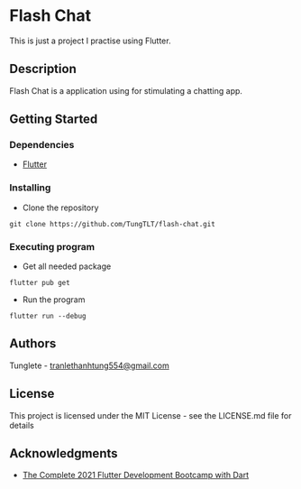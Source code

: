 # Flash Chat

This is just a project I practise using Flutter.

## Description

Flash Chat is a application using for stimulating a chatting app.

## Getting Started

### Dependencies

* [Flutter](https://flutter.dev/)

### Installing

* Clone the repository
```
git clone https://github.com/TungTLT/flash-chat.git
```

### Executing program

* Get all needed package
```
flutter pub get
```
* Run the program
```
flutter run --debug
```

## Authors

Tunglete - tranlethanhtung554@gmail.com


## License

This project is licensed under the MIT License - see the LICENSE.md file for details

## Acknowledgments

* [The Complete 2021 Flutter Development Bootcamp with Dart](https://www.udemy.com/course/flutter-bootcamp-with-dart/?utm_source=adwords&utm_medium=udemyads&utm_campaign=GoogleFlutter_v.PROF_la.EN_cc.ROW&utm_content=deal4584&utm_term=_._ag_121857710857_._ad_529596531116_._kw_flutter+course_._de_c_._dm__._pl__._ti_kwd-443385551220_._li_1028581_._pd__._&matchtype=e&gclid=CjwKCAjwi9-HBhACEiwAPzUhHK2v-0KGbywSblYH4TxUoq3F6uWj6hmgBS-Inp4gNi4FP_LiQGU7LRoC43QQAvD_BwE)